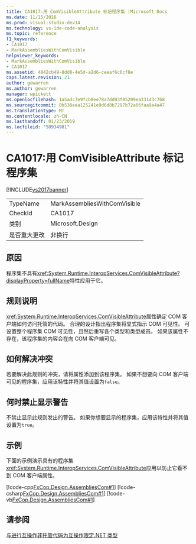 ```yaml
---
title: CA1017:用 ComVisibleAttribute 标记程序集 |Microsoft Docs
ms.date: 11/15/2016
ms.prod: visual-studio-dev14
ms.technology: vs-ide-code-analysis
ms.topic: reference
f1_keywords:
- CA1017
- MarkAssembliesWithComVisible
helpviewer_keywords:
- MarkAssembliesWithComVisible
- CA1017
ms.assetid: 4842cb49-8dd8-4e5d-a2d6-ceeaf6c6cf8e
caps.latest.revision: 21
author: gewarren
ms.author: gewarren
manager: wpickett
ms.openlocfilehash: 1a5adc7e9fcb0ee78a7dd93f05209ea331d3c768
ms.sourcegitcommit: 8b538eea125241e9d6d8b7297b72a66faa9a4a47
ms.translationtype: MT
ms.contentlocale: zh-CN
ms.lasthandoff: 01/23/2019
ms.locfileid: "58934981"
---
```

# <a name="ca1017-mark-assemblies-with-comvisibleattribute"></a>CA1017:用 ComVisibleAttribute 标记程序集
[!INCLUDE[vs2017banner](../includes/vs2017banner.md)]

|||
|-|-|
|TypeName|MarkAssembliesWithComVisible|
|CheckId|CA1017|
|类别|Microsoft.Design|
|是否重大更改|非换行|

## <a name="cause"></a>原因
 程序集不具有<xref:System.Runtime.InteropServices.ComVisibleAttribute?displayProperty=fullName>特性应用于它。

## <a name="rule-description"></a>规则说明
 <xref:System.Runtime.InteropServices.ComVisibleAttribute>属性确定 COM 客户端如何访问托管的代码。 合理的设计指出程序集将显式指示 COM 可见性。 可设置整个程序集 COM 可见性，且然后重写各个类型和类型成员。 如果该属性不存在，该程序集的内容会在向 COM 客户端可见。

## <a name="how-to-fix-violations"></a>如何解决冲突
 若要解决此规则的冲突，请将属性添加到该程序集。 如果不想要向 COM 客户端可见的程序集，应用该特性并将其值设置为`false`。

## <a name="when-to-suppress-warnings"></a>何时禁止显示警告
 不禁止显示此规则发出的警告。 如果你想要显示的程序集，应用该特性并将其值设置为`true`。

## <a name="example"></a>示例
 下面的示例演示具有的程序集<xref:System.Runtime.InteropServices.ComVisibleAttribute>应用以防止它看不到 COM 客户端属性。

 [!code-cpp[FxCop.Design.AssembliesCom#1](../snippets/cpp/VS_Snippets_CodeAnalysis/FxCop.Design.AssembliesCom/cpp/FxCop.Design.AssembliesCom.cpp#1)]
 [!code-csharp[FxCop.Design.AssembliesCom#1](../snippets/csharp/VS_Snippets_CodeAnalysis/FxCop.Design.AssembliesCom/cs/FxCop.Design.AssembliesCom.cs#1)]
 [!code-vb[FxCop.Design.AssembliesCom#1](../snippets/visualbasic/VS_Snippets_CodeAnalysis/FxCop.Design.AssembliesCom/vb/FxCop.Design.AssembliesCom.vb#1)]

## <a name="see-also"></a>请参阅
 [与进行互操作非托管代码](http://msdn.microsoft.com/library/ccb68ce7-b0e9-4ffb-839d-03b1cd2c1258)[为互操作限定.NET 类型](http://msdn.microsoft.com/library/4b8afb52-fb8d-4e65-b47c-fd82956a3cdd)
